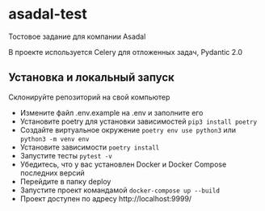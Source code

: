 # asadal-test
Тостовое задание для компании Asadal

В проекте используется Celery для отложенных задач, Pydantic 2.0

## Установка и локальный запуск
Склонируйте репозиторий на свой компьютер
- Измените файл .env.example на .env и заполните его
- Установите poetry для установки зависимостей `pip3 install poetry`
- Создайте виртуальное окружение `poetry env use python3` или `python3 -m venv env`
- Установите зависимости `poetry install`
- Запустите тесты `pytest -v`
- Убедитесь, что у вас установлен Docker и Docker Compose последних версий
- Перейдите в папку deploy
- Запустите проект командамой `docker-compose up --build`
- Проект доступен по адресу http://localhost:9999/ 
